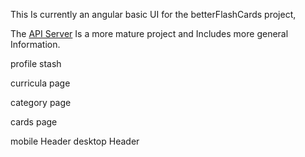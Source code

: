 
This Is currently an angular basic UI for the betterFlashCards project, 

The [API Server](https://github.com/razawi/flash-cards-servers) Is a more mature project and Includes more general Information.





profile
stash

curricula page

category page

cards page

mobile Header
desktop Header